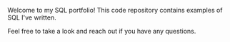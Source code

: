 Welcome to my SQL portfolio! 
This code repository contains examples of SQL I've written. 

Feel free to take a look and reach out if you have any questions.
